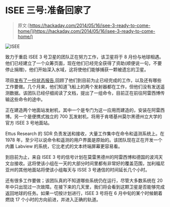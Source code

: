 # ISEE 三号:准备回家了

> 原文:[https://hackaday.com/2014/05/16/isee-3-ready-to-come-home/](https://hackaday.com/2014/05/16/isee-3-ready-to-come-home/)

![ISEE](../Images/52f63d2921012ae5c469cd481f119dab.png)

致力于重启 ISEE 3 号卫星的团队正在努力工作，该卫星将于 8 月份与地球相遇。他们已经建立了一个众筹页面，现在他们已经完全获得了资助(顺便说一句，不要停止捐赠)，他们开始深入水域，这将使他们能够捕获一颗被遗忘的卫星。

项目[发布了一份状态报告](http://spacecollege.org/isee3/isee-3-reboot-project-status-and-schedule-for-first-contact.html),回顾了他们到目前为止已经完成的工作，以及还有哪些工作要做。几个月来，他们知道飞船上的两个发射器都在工作，但他们没有发送遥测数据。该团队已经仔细阅读了文档，提出了一组命令，目前正在前往阿雷西博传输这些命令的途中。

正在建造两个地面站发射机，其中一个是专门为这一应用而建造的，安装在阿雷西博。另一个是便携式独立的 700 瓦发射机，将用于肯塔基州莫尔黑德州立大学的官方 ISEE 3 号地面站。

Ettus Research 的 SDR 负责发送和接收，大量工作集中在命令和遥测系统上。在 1978 年，至少可以说命令和遥测的用户界面是原始的。该团队现在正在开发一个内置 Labview 的系统，它比老式的文本终端屏幕更容易看。

到目前为止，来自 ISEE 3 号的信号计划在莫雷黑德州的阿雷西博和德国的波鸿天文台接收。这将使该小组在一天的大部分时间里都有非常好的覆盖范围，加利福尼亚州的其他地面站将使该小组每天与 ISSE 3 号通信的时间延长几个小时。

还有很多工作要做；该团队真的不知道哪些系统仍在运行，尽管大多数系统在 20 年中只出现过一次故障。在接下来的几天里，我们将会看到这颗卫星是否能够完成返回地球的任务。如果一切按计划进行，ISEE 3 号将在 6 月中旬的某个时候朝着燃烧 17 个小时的方向前进，并进入正确的轨道。